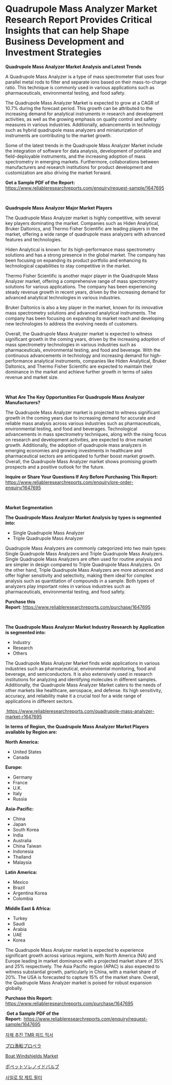 <p><h1>Quadrupole Mass Analyzer Market Research Report Provides Critical Insights that can help Shape Business Development and Investment Strategies</h1></p><p><strong>Quadrupole Mass Analyzer Market Analysis and Latest Trends</strong></p>
<p><p>A Quadrupole Mass Analyzer is a type of mass spectrometer that uses four parallel metal rods to filter and separate ions based on their mass-to-charge ratio. This technique is commonly used in various applications such as pharmaceuticals, environmental testing, and food safety.</p><p>The Quadrupole Mass Analyzer Market is expected to grow at a CAGR of 10.7% during the forecast period. This growth can be attributed to the increasing demand for analytical instruments in research and development activities, as well as the growing emphasis on quality control and safety measures in various industries. Additionally, advancements in technology such as hybrid quadrupole mass analyzers and miniaturization of instruments are contributing to the market growth.</p><p>Some of the latest trends in the Quadrupole Mass Analyzer Market include the integration of software for data analysis, development of portable and field-deployable instruments, and the increasing adoption of mass spectrometry in emerging markets. Furthermore, collaborations between manufacturers and research institutions for product development and customization are also driving the market forward.</p></p>
<p><strong>Get a Sample PDF of the Report:&nbsp;</strong> <a href="https://www.reliableresearchreports.com/enquiry/request-sample/1647695">https://www.reliableresearchreports.com/enquiry/request-sample/1647695</a></p>
<p>&nbsp;</p>
<p><strong>Quadrupole Mass Analyzer Major Market Players</strong></p>
<p><p>The Quadrupole Mass Analyzer market is highly competitive, with several key players dominating the market. Companies such as Hiden Analytical, Bruker Daltonics, and Thermo Fisher Scientific are leading players in the market, offering a wide range of quadrupole mass analyzers with advanced features and technologies.</p><p>Hiden Analytical is known for its high-performance mass spectrometry solutions and has a strong presence in the global market. The company has been focusing on expanding its product portfolio and enhancing its technological capabilities to stay competitive in the market.</p><p>Thermo Fisher Scientific is another major player in the Quadrupole Mass Analyzer market, offering a comprehensive range of mass spectrometry solutions for various applications. The company has been experiencing steady revenue growth in recent years, driven by the increasing demand for advanced analytical technologies in various industries.</p><p>Bruker Daltonics is also a key player in the market, known for its innovative mass spectrometry solutions and advanced analytical instruments. The company has been focusing on expanding its market reach and developing new technologies to address the evolving needs of customers.</p><p>Overall, the Quadrupole Mass Analyzer market is expected to witness significant growth in the coming years, driven by the increasing adoption of mass spectrometry technologies in various industries such as pharmaceuticals, environmental testing, and food and beverage. With the continuous advancements in technology and increasing demand for high-performance analytical instruments, companies like Hiden Analytical, Bruker Daltonics, and Thermo Fisher Scientific are expected to maintain their dominance in the market and achieve further growth in terms of sales revenue and market size.</p></p>
<p>&nbsp;</p>
<p><strong>What Are The Key Opportunities For Quadrupole Mass Analyzer Manufacturers?</strong></p>
<p><p>The Quadrupole Mass Analyzer market is projected to witness significant growth in the coming years due to increasing demand for accurate and reliable mass analysis across various industries such as pharmaceuticals, environmental testing, and food and beverages. Technological advancements in mass spectrometry techniques, along with the rising focus on research and development activities, are expected to drive market growth. Additionally, the adoption of quadrupole mass analyzers in emerging economies and growing investments in healthcare and pharmaceutical sectors are anticipated to further boost market growth. Overall, the Quadrupole Mass Analyzer market shows promising growth prospects and a positive outlook for the future.</p></p>
<p><strong>Inquire or Share Your Questions If Any Before Purchasing This Report:</strong> <a href="https://www.reliableresearchreports.com/enquiry/pre-order-enquiry/1647695">https://www.reliableresearchreports.com/enquiry/pre-order-enquiry/1647695</a></p>
<p>&nbsp;</p>
<p><strong>Market Segmentation</strong></p>
<p><strong>The Quadrupole Mass Analyzer Market Analysis by types is segmented into:</strong></p>
<p><ul><li>Single Quadrupole Mass Analyzer</li><li>Triple Quadrupole Mass Analyzer</li></ul></p>
<p><p>Quadrupole Mass Analyzers are commonly categorized into two main types: Single Quadrupole Mass Analyzers and Triple Quadrupole Mass Analyzers. Single Quadrupole Mass Analyzers are often used for routine analysis and are simpler in design compared to Triple Quadrupole Mass Analyzers. On the other hand, Triple Quadrupole Mass Analyzers are more advanced and offer higher sensitivity and selectivity, making them ideal for complex analysis such as quantitation of compounds in a sample. Both types of analyzers play important roles in various industries such as pharmaceuticals, environmental testing, and food safety.</p></p>
<p><strong>Purchase this Report:&nbsp;</strong><a href="https://www.reliableresearchreports.com/purchase/1647695">https://www.reliableresearchreports.com/purchase/1647695</a></p>
<p>&nbsp;</p>
<p><strong>The Quadrupole Mass Analyzer Market Industry Research by Application is segmented into:</strong></p>
<p><ul><li>Industry</li><li>Research</li><li>Others</li></ul></p>
<p><p>The Quadrupole Mass Analyzer Market finds wide applications in various industries such as pharmaceutical, environmental monitoring, food and beverage, and semiconductors. It is also extensively used in research institutions for analyzing and identifying molecules in different samples. Additionally, the Quadrupole Mass Analyzer Market caters to the needs of other markets like healthcare, aerospace, and defense. Its high sensitivity, accuracy, and reliability make it a crucial tool for a wide range of applications in different sectors.</p></p>
<p><a href="https://www.reliableresearchreports.com/quadrupole-mass-analyzer-market-r1647695">&nbsp;https://www.reliableresearchreports.com/quadrupole-mass-analyzer-market-r1647695</a></p>
<p><strong>In terms of Region, the Quadrupole Mass Analyzer Market Players available by Region are:</strong></p>
<p>
    <p> <strong> North America: </strong>
        <ul>
            <li>United States</li>
            <li>Canada</li>
        </ul>
        </p> 
    <p> <strong> Europe: </strong>
        <ul>
            <li>Germany</li>
            <li>France</li>
            <li>U.K.</li>
            <li>Italy</li>
            <li>Russia</li>
        </ul>
        </p> 
    <p> <strong> Asia-Pacific: </strong>
        <ul>
            <li>China</li>
            <li>Japan</li>
            <li>South Korea</li>
            <li>India</li>
            <li>Australia</li>
            <li>China Taiwan</li>
            <li>Indonesia</li>
            <li>Thailand</li>
            <li>Malaysia</li>
        </ul>
        </p> 
    <p> <strong> Latin America: </strong>
        <ul>
            <li>Mexico</li>
            <li>Brazil</li>
            <li>Argentina Korea</li>
            <li>Colombia</li>
        </ul>
        </p> 
    <p> <strong> Middle East & Africa: </strong>
        <ul>
            <li>Turkey</li>
            <li>Saudi</li>
            <li>Arabia</li>
            <li>UAE</li>
            <li>Korea</li>
        </ul>
    </p>
    </p>
<p><p>The Quadrupole Mass Analyzer market is expected to experience significant growth across various regions, with North America (NA) and Europe leading in market dominance with a projected market share of 35% and 25% respectively. The Asia Pacific region (APAC) is also expected to witness substantial growth, particularly in China, with a market share of 20%. The USA is forecasted to capture 15% of the market share. Overall, the Quadrupole Mass Analyzer market is poised for robust expansion globally.</p></p>
<p><strong>Purchase this Report: </strong><a href="https://www.reliableresearchreports.com/purchase/1647695">https://www.reliableresearchreports.com/purchase/1647695</a></p>
<p>&nbsp;<strong>Get a Sample PDF of the Report:&nbsp;&nbsp;</strong><a href="https://www.reliableresearchreports.com/enquiry/request-sample/1647695">https://www.reliableresearchreports.com/enquiry/request-sample/1647695</a></p>
<p><strong></strong></p>
<p><p><a href="https://github.com/Wesleyeilly8796202/Market-Research-Report-List-1/blob/main/4403971170499.md">자체 추진 TMR 피드 믹서</a></p><p><a href="https://github.com/gfggqjbfys368009/Market-Research-Report-List-2/blob/main/6649046158950.md">プロ漁船プロペラ</a></p><p><a href="https://github.com/AlysaLedner2023/Market-Research-Report-List-1/blob/main/boat-windshields-market.md">Boat Windshields Market</a></p><p><a href="https://github.com/qwpelcjko9242629/Market-Research-Report-List-2/blob/main/4170135158949.md">ポペットソレノイドバルブ</a></p><p><a href="https://github.com/asratman/Market-Research-Report-List-1/blob/main/7598228170500.md">사일로 탑 제트 필터</a></p></p>